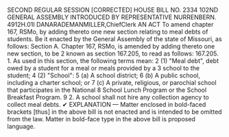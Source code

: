 SECOND REGULAR SESSION
[CORRECTED]
HOUSE BILL NO. 2334
102ND GENERAL ASSEMBLY
INTRODUCED BY REPRESENTATIVE NURRENBERN.
4912H.01I DANARADEMANMILLER,ChiefClerk
AN ACT
To amend chapter 167, RSMo, by adding thereto one new section relating to meal debts of
students.
Be it enacted by the General Assembly of the state of Missouri, as follows:
Section A. Chapter 167, RSMo, is amended by adding thereto one new section, to be
2 known as section 167.205, to read as follows:
167.205. 1. As used in this section, the following terms mean:
2 (1) "Meal debt", debt owed by a student for a meal or meals provided by a
3 school to the student;
4 (2) "School":
5 (a) A school district;
6 (b) A public school, including a charter school; or
7 (c) A private, religious, or parochial school that participates in the National
8 School Lunch Program or the School Breakfast Program.
9 2. A school shall not hire any collection agency to collect meal debts.
✔
EXPLANATION — Matter enclosed in bold-faced brackets [thus] in the above bill is not enacted and is
intended to be omitted from the law. Matter in bold-face type in the above bill is proposed language.